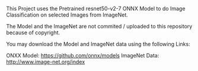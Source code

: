 This Project uses the Pretrained resnet50-v2-7 ONNX Model to do Image Classification on selected Images from ImageNet.

The Model and the ImageNet are not commited / uploaded to this repository because of copyright.

You may download the Model and ImageNet data using the following Links:

ONXX Model: https://github.com/onnx/models
ImageNet Data: http://www.image-net.org/index
